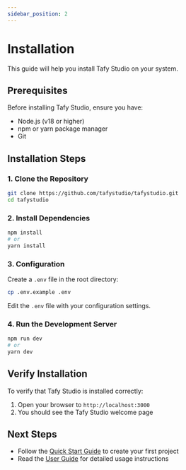 ```yaml
---
sidebar_position: 2
---
```


# Installation

This guide will help you install Tafy Studio on your system.

## Prerequisites

Before installing Tafy Studio, ensure you have:

- Node.js (v18 or higher)
- npm or yarn package manager
- Git

## Installation Steps

### 1. Clone the Repository

```bash
git clone https://github.com/tafystudio/tafystudio.git
cd tafystudio
```

### 2. Install Dependencies

```bash
npm install
# or
yarn install
```

### 3. Configuration

Create a `.env` file in the root directory:

```bash
cp .env.example .env
```

Edit the `.env` file with your configuration settings.

### 4. Run the Development Server

```bash
npm run dev
# or
yarn dev
```

## Verify Installation

To verify that Tafy Studio is installed correctly:

1. Open your browser to `http://localhost:3000`
2. You should see the Tafy Studio welcome page

## Next Steps

- Follow the [Quick Start Guide](/docs/quick-start) to create your first project
- Read the [User Guide](/docs/guide/overview) for detailed usage instructions